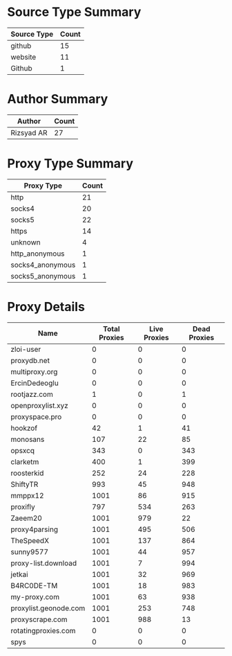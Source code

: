 # Source Type Summary

| Source Type | Count |
|-------------|-------|
| github | 15 |
| website | 11 |
| Github | 1 |


# Author Summary

| Author | Count |
|--------|-------|
| Rizsyad AR | 27 |


# Proxy Type Summary

| Proxy Type | Count |
|------------|-------|
| http | 21 |
| socks4 | 20 |
| socks5 | 22 |
| https | 14 |
| unknown | 4 |
| http_anonymous | 1 |
| socks4_anonymous | 1 |
| socks5_anonymous | 1 |


# Proxy Details

| Name | Total Proxies | Live Proxies | Dead Proxies |
|------|---------------|--------------|---------------|
| zloi-user | 0 | 0 | 0 |
| proxydb.net | 0 | 0 | 0 |
| multiproxy.org | 0 | 0 | 0 |
| ErcinDedeoglu | 0 | 0 | 0 |
| rootjazz.com | 1 | 0 | 1 |
| openproxylist.xyz | 0 | 0 | 0 |
| proxyspace.pro | 0 | 0 | 0 |
| hookzof | 42 | 1 | 41 |
| monosans | 107 | 22 | 85 |
| opsxcq | 343 | 0 | 343 |
| clarketm | 400 | 1 | 399 |
| roosterkid | 252 | 24 | 228 |
| ShiftyTR | 993 | 45 | 948 |
| mmppx12 | 1001 | 86 | 915 |
| proxifly | 797 | 534 | 263 |
| Zaeem20 | 1001 | 979 | 22 |
| proxy4parsing | 1001 | 495 | 506 |
| TheSpeedX | 1001 | 137 | 864 |
| sunny9577 | 1001 | 44 | 957 |
| proxy-list.download | 1001 | 7 | 994 |
| jetkai | 1001 | 32 | 969 |
| B4RC0DE-TM | 1001 | 18 | 983 |
| my-proxy.com | 1001 | 63 | 938 |
| proxylist.geonode.com | 1001 | 253 | 748 |
| proxyscrape.com | 1001 | 988 | 13 |
| rotatingproxies.com | 0 | 0 | 0 |
| spys | 0 | 0 | 0 |
